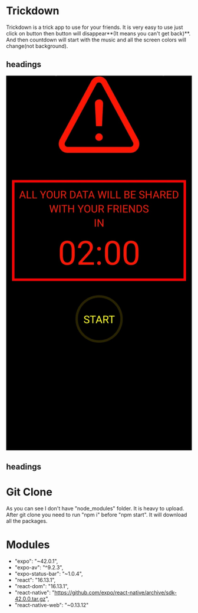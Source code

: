 # Trickdown

Trickdown is a trick app to use for your friends. It is very easy to use just click on button then button will disappear**(It means you can't get back)**.
And then countdown will start with the music and all the screen colors will change(not background).

## headings
![plot](./img/appimg.jpeg)
## headings


# Git Clone

As you can see I don't have "node_modules" folder. It is heavy to upload. After git clone you need to run "npm i" before "npm start". It will download all the packages.

# Modules

-    "expo": "~42.0.1",
-    "expo-av": "^9.2.3",
-    "expo-status-bar": "~1.0.4",
-    "react": "16.13.1",
-    "react-dom": "16.13.1",
-    "react-native": "https://github.com/expo/react-native/archive/sdk-42.0.0.tar.gz",
-    "react-native-web": "~0.13.12"
